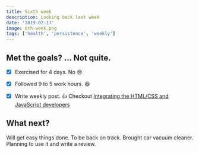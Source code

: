 ```yaml
---
title: Sixth week 
description: Looking back last week
date: '2019-02-17'
image: 6th-week.png
tags: ['health', 'persistence', 'weekly']
---
```


## Met the goals? ... Not quite.
- [x] Exercised for 4 days. No  :cry:
- [x] Followed 9 to 5 work hours. :satisfied:
- [x] Write weekly post. :+1: Checkout [Integrating the HTML/CSS and JavaScript developers](/integrating-js-and-html-developers/)


## What next?
Will get easy things done. To be back on track. Brought car vacuum cleaner. Planning to use it and write a review. 